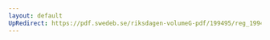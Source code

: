 ```yaml
---
layout: default
UpRedirect: https://pdf.swedeb.se/riksdagen-volumeG-pdf/199495/reg_199495/reg_199495_0070.pdf
---
```

